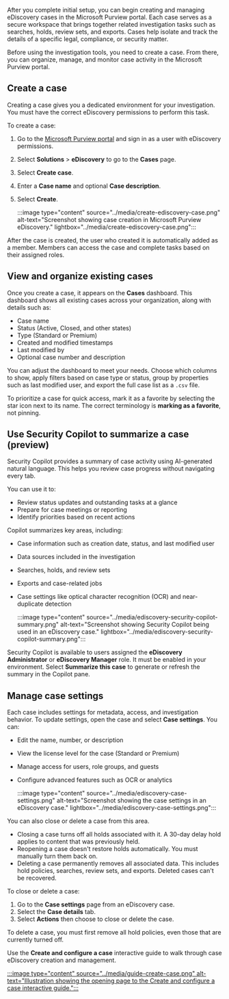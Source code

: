 After you complete initial setup, you can begin creating and managing eDiscovery cases in the Microsoft Purview portal. Each case serves as a secure workspace that brings together related investigation tasks such as searches, holds, review sets, and exports. Cases help isolate and track the details of a specific legal, compliance, or security matter.

Before using the investigation tools, you need to create a case. From there, you can organize, manage, and monitor case activity in the Microsoft Purview portal.

## Create a case

Creating a case gives you a dedicated environment for your investigation. You must have the correct eDiscovery permissions to perform this task.

To create a case:

1. Go to the [Microsoft Purview portal](https://purview.microsoft.com?azure-portal=true) and sign in as a user with eDiscovery permissions.
1. Select **Solutions** > **eDiscovery** to go to the **Cases** page.
1. Select **Create case**.
1. Enter a **Case name** and optional **Case description**.
1. Select **Create**.

   :::image type="content" source="../media/create-ediscovery-case.png" alt-text="Screenshot showing case creation in Microsoft Purview eDiscovery." lightbox="../media/create-ediscovery-case.png":::

After the case is created, the user who created it is automatically added as a member. Members can access the case and complete tasks based on their assigned roles.

## View and organize existing cases

Once you create a case, it appears on the **Cases** dashboard. This dashboard shows all existing cases across your organization, along with details such as:

- Case name
- Status (Active, Closed, and other states)
- Type (Standard or Premium)
- Created and modified timestamps
- Last modified by
- Optional case number and description

You can adjust the dashboard to meet your needs. Choose which columns to show, apply filters based on case type or status, group by properties such as last modified user, and export the full case list as a `.csv` file.

To prioritize a case for quick access, mark it as a favorite by selecting the star icon next to its name. The correct terminology is **marking as a favorite**, not pinning.

## Use Security Copilot to summarize a case (preview)

Security Copilot provides a summary of case activity using AI-generated natural language. This helps you review case progress without navigating every tab.

You can use it to:

- Review status updates and outstanding tasks at a glance
- Prepare for case meetings or reporting
- Identify priorities based on recent actions

Copilot summarizes key areas, including:

- Case information such as creation date, status, and last modified user
- Data sources included in the investigation
- Searches, holds, and review sets
- Exports and case-related jobs
- Case settings like optical character recognition (OCR) and near-duplicate detection

   :::image type="content" source="../media/ediscovery-security-copilot-summary.png" alt-text="Screenshot showing Security Copilot being used in an eDiscovery case." lightbox="../media/ediscovery-security-copilot-summary.png":::

Security Copilot is available to users assigned the **eDiscovery Administrator** or **eDiscovery Manager** role. It must be enabled in your environment. Select **Summarize this case** to generate or refresh the summary in the Copilot pane.

## Manage case settings

Each case includes settings for metadata, access, and investigation behavior. To update settings, open the case and select **Case settings**. You can:

- Edit the name, number, or description
- View the license level for the case (Standard or Premium)
- Manage access for users, role groups, and guests
- Configure advanced features such as OCR or analytics

   :::image type="content" source="../media/ediscovery-case-settings.png" alt-text="Screenshot showing the case settings in an eDiscovery case." lightbox="../media/ediscovery-case-settings.png":::

You can also close or delete a case from this area.

- Closing a case turns off all holds associated with it. A 30-day delay hold applies to content that was previously held.
- Reopening a case doesn't restore holds automatically. You must manually turn them back on.
- Deleting a case permanently removes all associated data. This includes hold policies, searches, review sets, and exports. Deleted cases can't be recovered.

To close or delete a case:

1. Go to the **Case settings** page from an eDiscovery case.
1. Select the **Case details** tab.
1. Select **Actions** then choose to close or delete the case.

To delete a case, you must first remove all hold policies, even those that are currently turned off.

Use the **Create and configure a case** interactive guide to walk through case eDiscovery creation and management.

[:::image type="content" source="../media/guide-create-case.png" alt-text="Illustration showing the opening page to the Create and configure a case interactive guide.":::](https://mslearn.cloudguides.com/guides/Create%20and%20configure%20a%20case%20with%20Microsoft%20Purview%20eDiscovery?azure-portal=true)
